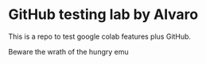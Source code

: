 # GitHub testing lab by Alvaro 
This is a repo to test google colab features plus GitHub.


Beware the wrath of the hungry emu
